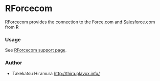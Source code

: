 RForcecom
==============

RForcecom provides the connection to the Force.com and Salesforce.com from R

### Usage
See [RForcecom support page](http://rforcecom.plavox.info/).

### Author
 + Takekatsu Hiramura http://thira.plavox.info/

